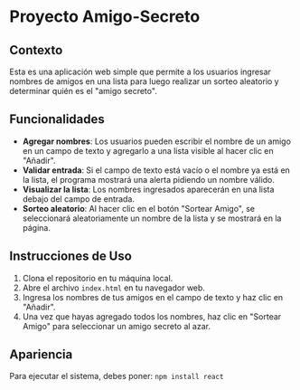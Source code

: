 <h1> Proyecto Amigo-Secreto</h1>

## Contexto
Esta es una aplicación web simple que permite a los usuarios ingresar nombres de amigos en una lista para luego realizar un sorteo aleatorio y determinar quién es el "amigo secreto".

## Funcionalidades

- **Agregar nombres**: Los usuarios pueden escribir el nombre de un amigo en un campo de texto y agregarlo a una lista visible al hacer clic en "Añadir".
- **Validar entrada**: Si el campo de texto está vacío o el nombre ya está en la lista, el programa mostrará una alerta pidiendo un nombre válido.
- **Visualizar la lista**: Los nombres ingresados aparecerán en una lista debajo del campo de entrada.
- **Sorteo aleatorio**: Al hacer clic en el botón "Sortear Amigo", se seleccionará aleatoriamente un nombre de la lista y se mostrará en la página.

## Instrucciones de Uso

1. Clona el repositorio en tu máquina local.
2. Abre el archivo `index.html` en tu navegador web.
3. Ingresa los nombres de tus amigos en el campo de texto y haz clic en "Añadir".
4. Una vez que hayas agregado todos los nombres, haz clic en "Sortear Amigo" para seleccionar un amigo secreto al azar.

## Apariencia



Para ejecutar el sistema, debes poner: 
```npm install react```
